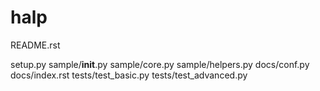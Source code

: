 # halp
README.rst

setup.py
sample/__init__.py
sample/core.py
sample/helpers.py
docs/conf.py
docs/index.rst
tests/test_basic.py
tests/test_advanced.py
